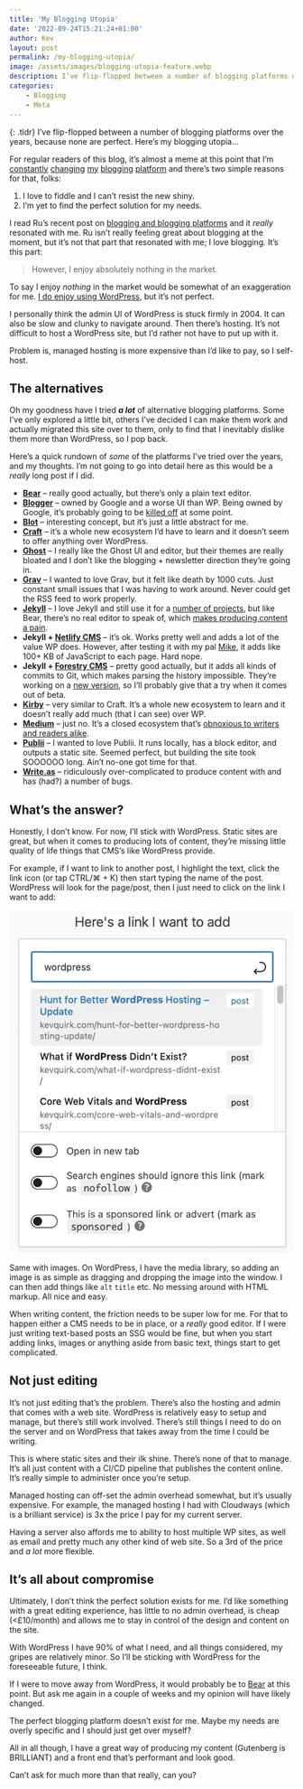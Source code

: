 ```yaml
---
title: 'My Blogging Utopia'
date: '2022-09-24T15:21:24+01:00'
author: Kev
layout: post
permalink: /my-blogging-utopia/
image: /assets/images/blogging-utopia-feature.webp
description: I’ve flip-flopped between a number of blogging platforms over the years, because none are perfect. Here’s my blogging utopia…
categories:
    - Blogging
    - Meta
---
```

{: .tldr}
I’ve flip-flopped between a number of blogging platforms over the years, because none are perfect. Here’s my blogging utopia…

For regular readers of this blog, it’s almost a meme at this point that I’m [constantly](/medium-vs-ghost-which-one-for-a-personal-blog/) [changing](/migrating-from-wordpress-to-grav/) [my](/coming-full-circle-from-grav-to-wordpress/) [blogging](/goodbye-wordpress-switched-to-jekyll/) [platform](/the-wonderful-world-of-wordpress-wizardry-for-working-with-websites/) and there’s two simple reasons for that, folks:

1. I love to fiddle and I can’t resist the new shiny.
2. I’m yet to find the perfect solution for my needs.

I read Ru’s recent post on [blogging and blogging platforms](https://rusingh.com/on-blogging-and-platforms/) and it *really* resonated with me. Ru isn’t really feeling great about blogging at the moment, but it’s not that part that resonated with me; I love blogging. It’s this part:

> However, I enjoy absolutely nothing in the market.

To say I enjoy *nothing* in the market would be somewhat of an exaggeration for me. [I do enjoy using WordPress](/the-case-for-wordpress/), but it’s not perfect.

I personally think the admin UI of WordPress is stuck firmly in 2004. It can also be slow and clunky to navigate around. Then there’s hosting. It’s not difficult to host a WordPress site, but I’d rather not have to put up with it.

Problem is, managed hosting is more expensive than I’d like to pay, so I self-host.

## The alternatives

Oh my goodness have I tried ***a lot*** of alternative blogging platforms. Some I’ve only explored a little bit, others I’ve decided I can make them work and actually migrated this site over to them, only to find that I inevitably dislike them more than WordPress, so I pop back.

Here’s a quick rundown of *some* of the platforms I’ve tried over the years, and my thoughts. I’m not going to go into detail here as this would be a *really* long post if I did.

- [**Bear**](https://bearblog.dev) – really good actually, but there’s only a plain text editor.
- [**Blogger**](https://blogger.com) – owned by Google and a worse UI than WP. Being owned by Google, it’s probably going to be [killed off](https://killedbygoogle.com) at some point.
- **[Blot](https://blot.im)** – interesting concept, but it’s just a little abstract for me.
- **[Craft](https://craftcms.com)** – it’s a whole new ecosystem I’d have to learn and it doesn’t seem to offer anything over WordPress.
- **[Ghost](https://ghost.org)** – I really like the Ghost UI and editor, but their themes are really bloated and I don’t like the blogging + newsletter direction they’re going in.
- **[Grav](https://getgrav.org)** – I wanted to love Grav, but it felt like death by 1000 cuts. Just constant small issues that I was having to work around. Never could get the RSS feed to work properly.
- **[Jekyll](https://jekyllrb.com)** – I love Jekyll and still use it for a [number of projects](/projects/), but like Bear, there’s no real editor to speak of, which [makes producing content a pain](/how-i-manage-jekyll-content/).
- **Jekyll + [Netlify CMS](https://www.netlifycms.org)** – it’s ok. Works pretty well and adds a lot of the value WP does. However, after testing it with my pal [Mike](https://mikestone.me), it adds like 100+ KB of JavaScript to each page. Hard nope.
- **Jekyll + [Forestry CMS](https://forestry.io)** – pretty good actually, but it adds all kinds of commits to Git, which makes parsing the history impossible. They’re working on a [new version](https://tina.io), so I’ll probably give that a try when it comes out of beta.
- **[Kirby](https://getkirby.com)** – very similar to Craft. It’s a whole new ecosystem to learn and it doesn’t really add much (that I can see) over WP.
- **[Medium](https://medium.com)** – just no. It’s a closed ecosystem that’s [obnoxious to writers and readers alike](https://blog.elementary.io/welcome-to-the-new-blog/).
- **[Publii](https://getpublii.com)** – I wanted to love Publii. It runs locally, has a block editor, and outputs a static site. Seemed perfect, but building the site took SOOOOOO long. Ain’t no-one got time for that.
- **[Write.as](https://write.as)** – ridiculously over-complicated to produce content with and has (had?) a number of bugs.

## What’s the answer?

Honestly, I don’t know. For now, I’ll stick with WordPress. Static sites are great, but when it comes to producing lots of content, they’re missing little quality of life things that CMS’s like WordPress provide.

For example, if I want to link to another post, I highlight the text, click the link icon (or tap CTRL/⌘ + K) then start typing the name of the post. WordPress will look for the page/post, then I just need to click on the link I want to add:

![Adding a link in WordPress](/assets/images/wordpress-link-add.webp)

Same with images. On WordPress, I have the media library, so adding an image is as simple as dragging and dropping the image into the window. I can then add things like `alt` `title` etc. No messing around with HTML markup. All nice and easy.

When writing content, the friction needs to be super low for me. For that to happen either a CMS needs to be in place, or a *really* good editor. If I were just writing text-based posts an SSG would be fine, but when you start adding links, images or anything aside from basic text, things start to get complicated.

## Not just editing

It’s not just editing that’s the problem. There’s also the hosting and admin that comes with a web site. WordPress is relatively easy to setup and manage, but there’s still work involved. There’s still things I need to do on the server and on WordPress that takes away from the time I could be writing.

This is where static sites and their ilk shine. There’s none of that to manage. It’s all just content with a CI/CD pipeline that publishes the content online. It’s really simple to administer once you’re setup.

Managed hosting can off-set the admin overhead somewhat, but it’s usually expensive. For example, the managed hosting I had with Cloudways (which is a brilliant service) is 3x the price I pay for my current server.

Having a server also affords me to ability to host multiple WP sites, as well as email and pretty much any other kind of web site. So a 3rd of the price and *a lot* more flexible.

## It’s all about compromise

Ultimately, I don’t think the perfect solution exists for me. I’d like something with a great editing experience, has little to no admin overhead, is cheap (&lt;£10/month) and allows me to stay in control of the design and content on the site.

With WordPress I have 90% of what I need, and all things considered, my gripes are relatively minor. So I’ll be sticking with WordPress for the foreseeable future, I think.

If I were to move away from WordPress, it would probably be to [Bear](https://bearblog.dev) at this point. But ask me again in a couple of weeks and my opinion will have likely changed.

The perfect blogging platform doesn’t exist for me. Maybe my needs are overly specific and I should just get over myself?

All in all though, I have a great way of producing my content (Gutenberg is BRILLIANT) and a front end that’s performant and look good.

Can’t ask for much more than that really, can you?